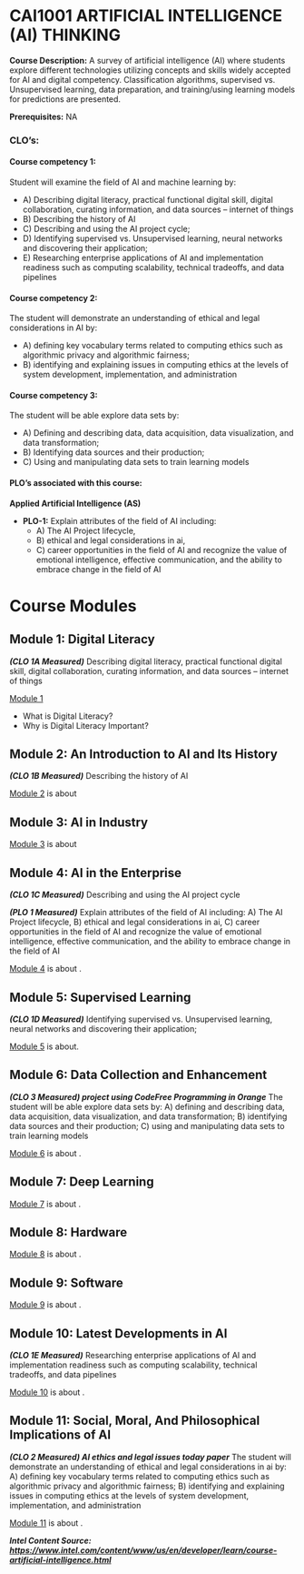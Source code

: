 # CAI1001  **ARTIFICIAL INTELLIGENCE (AI) THINKING**

**Course Description:** A survey of artificial intelligence (AI) where students explore different technologies utilizing concepts and skills widely accepted for AI and digital competency. Classification algorithms, supervised vs. Unsupervised learning, data preparation, and training/using learning models for predictions are presented. 

**Prerequisites:** NA

### **CLO’s:**

#### **Course competency 1:** 

Student will examine the field of AI and machine learning by: 
 * A) Describing digital literacy, practical functional digital skill, digital collaboration, curating information, and data sources – internet of things 
 * B) Describing the history of AI 
 * C) Describing and using the AI project cycle; 
 * D) Identifying supervised vs. Unsupervised learning, neural networks and discovering their application; 
 * E) Researching enterprise applications of AI and implementation readiness such as computing scalability, technical tradeoffs, and data pipelines
 
 #### **Course competency 2:**
   
The student will demonstrate an understanding of ethical and legal considerations in AI by: 

 * A) defining key vocabulary terms related to computing ethics such as algorithmic privacy and algorithmic fairness; 
 * B) identifying and explaining issues in computing ethics at the levels of system development, implementation, and administration
 
 #### **Course competency 3:**
 
The student will be able explore data sets by: 

 * A) Defining and describing data, data acquisition, data visualization, and data transformation; 
 * B) Identifying data sources and their production; 
 * C) Using and manipulating data sets to train learning models

#### PLO’s associated with this course:

 **Applied Artificial Intelligence (AS)**
 
* **PLO-1:** Explain attributes of the field of AI including:
   * A) The AI Project lifecycle,
   * B) ethical and legal considerations in ai,
   * C) career opportunities in the field of AI and recognize the value of emotional intelligence, effective communication, and the ability to embrace change in the field of AI



# Course Modules

## Module 1: Digital Literacy 

***(CLO 1A Measured)*** Describing digital literacy, practical functional digital skill, digital collaboration, curating information, and data sources – internet of things

[Module 1](./Module_1/README.md) 
* What is Digital Literacy?
* Why is Digital Literacy Important?

## Module 2: An Introduction to AI and Its History 
***(CLO 1B Measured)*** Describing the history of AI 

[Module 2](./Module_2/README.md) is about 


## Module 3: AI in Industry
[Module 3](./Module_3/README.md) is about
 
## Module 4: AI in the Enterprise 
***(CLO 1C Measured)*** Describing and using the AI project cycle

***(PLO 1 Measured)*** Explain attributes of the field of AI including: A) The AI Project lifecycle, B) ethical and legal considerations in ai, C) career opportunities in the field of AI and recognize the value of emotional intelligence, effective communication, and the ability to embrace change in the field of AI


[Module 4](./Module_4/README.md) is about .

## Module 5: Supervised Learning  
***(CLO 1D Measured)*** Identifying supervised vs. Unsupervised learning, neural networks and discovering their application; 

[Module 5](./Module_5/README.md) is about.

## Module 6: Data Collection and Enhancement 
***(CLO 3 Measured) project using CodeFree Programming in Orange*** The student will be able explore data sets by: A) defining and describing data, data acquisition, data visualization, and data transformation; B) identifying data sources and their production; C) using and manipulating data sets to train learning models


[Module 6](./Module_6/README.md) is about .

## Module 7: Deep Learning 
[Module 7](./Module_7/README.md) is about .

## Module 8: Hardware
[Module 8](./Module_8/README.md) is about .

## Module 9: Software
[Module 9](./Module_9/README.md) is about .

## Module 10: Latest Developments in AI 
***(CLO 1E Measured)*** Researching enterprise applications of AI and implementation readiness such as computing scalability, technical tradeoffs, and data pipelines

[Module 10](./Module_10/README.md) is about .

## Module 11: Social, Moral, And Philosophical Implications of AI 
***(CLO 2 Measured) AI ethics and legal issues today paper*** The student will demonstrate an understanding of ethical and legal considerations in ai by:
A) defining key vocabulary terms related to computing ethics such as algorithmic privacy and algorithmic fairness;
B) identifying and explaining issues in computing ethics at the levels of system development, implementation, and administration


[Module 11](./Module_11/README.md) is about .


***Intel Content Source: https://www.intel.com/content/www/us/en/developer/learn/course-artificial-intelligence.html***

